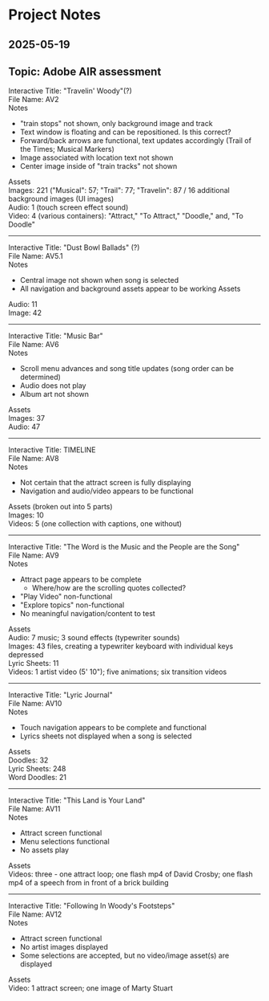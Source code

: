 # Project Notes

## 2025-05-19

## Topic: Adobe AIR assessment

Interactive Title: "Travelin' Woody"(?)  
File Name: AV2  
Notes  
- "train stops" not shown, only background image and track
- Text window is floating and can be repositioned. Is this correct?
- Forward/back arrows are functional, text updates accordingly (Trail of the Times; Musical Markers)
- Image associated with location text not shown
- Center image inside of "train tracks" not shown

Assets  
Images: 221 ("Musical": 57; "Trail": 77; "Travelin": 87 / 16 additional background images (UI images)  
Audio: 1 (touch screen effect sound)  
Video: 4 (various containers): "Attract," "To Attract," "Doodle," and, "To Doodle"

---

Interactive Title: "Dust Bowl Ballads" (?)  
File Name: AV5.1  
Notes  
- Central image not shown when song is selected
- All navigation and background assets appear to be working
Assets

Audio: 11  
Image: 42

---

Interactive Title: "Music Bar"  
File Name: AV6  
Notes  
- Scroll menu advances and song title updates (song order can be determined)
- Audio does not play
- Album art not shown

Assets  
Images: 37  
Audio: 47

---

Interactive Title: TIMELINE  
File Name: AV8  
Notes  
- Not certain that the attract screen is fully displaying
- Navigation and audio/video appears to be functional

Assets (broken out into 5 parts)  
Images: 10  
Videos: 5 (one collection with captions, one without)

---

Interactive Title: "The Word is the Music and the People are the Song"  
File Name: AV9  
Notes  
- Attract page appears to be complete
    - Where/how are the scrolling quotes collected?
- "Play Video" non-functional
- "Explore topics" non-functional
- No meaningful navigation/content to test

Assets  
Audio: 7 music; 3 sound effects (typewriter sounds)  
Images: 43 files, creating a typewriter keyboard with individual keys depressed  
Lyric Sheets: 11  
Videos: 1 artist video (5' 10"); five animations; six transition videos  

---

Interactive Title: "Lyric Journal"  
File Name: AV10  
Notes  
- Touch navigation appears to be complete and functional
- Lyrics sheets not displayed when a song is selected

Assets  
Doodles: 32  
Lyric Sheets: 248  
Word Doodles: 21  

---

Interactive Title: "This Land is Your Land"  
File Name: AV11  
Notes  
- Attract screen functional
- Menu selections functional
- No assets play

Assets  
Videos: three - one attract loop; one flash mp4 of David Crosby; one flash mp4 of a speech from in front of a brick building

---

Interactive Title: "Following In Woody's Footsteps"  
File Name: AV12  
Notes  
- Attract screen functional
- No artist images displayed 
- Some selections are accepted, but no video/image asset(s) are displayed

Assets  
Video: 1 attract screen; one image of Marty Stuart

